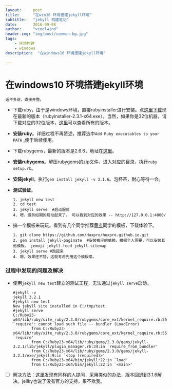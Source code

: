 ```yaml
---
layout:     post
title:      "在win10 环境搭建jekyll环境"
subtitle:   "jekyll 构建笔记"
date:       2016-09-08
author:     "vcoolwind"
header-img: "img/post/common-bg.jpg"
tags:
    - 环境构建
    - windows
description:  "在windows10 环境搭建jekyll环境"
    
---
```


# 在windows10 环境搭建jekyll环境
    话不多说，直接开整。

- 下载ruby，由于是windows环境，直接rubyinstaller进行安装。点[这里下载](http://dl.bintray.com/oneclick/rubyinstaller/rubyinstaller-2.3.1-x64.exe)现在最新的版本（rubyinstaller-2.3.1-x64.exe）。当然，如果你是32位机器，请下载对应的32位版本，[这里](http://rubyinstaller.org/downloads/)可以查看所有的版本。
- **安装ruby**。详细过程不再赘述，推荐选中`Add Ruby executables to your PATH` ,便于后续使用。
- 下载rubygems，最新的版本是2.6.6，地址在[这里](https://rubygems.global.ssl.fastly.net/rubygems/rubygems-2.6.6.zip)。 
- **安装rubygems**。解压rubygems的zip文件，进入对应的目录，执行`ruby setup.rb`。
- **安装jekyll**，执行`gem install jekyll -v 3.1.6`。泡杯茶，耐心等待一会。
- **测试验证**。

    ```
    1. jekyll new test
    2. cd test
    3. jekyll serve  #启动服务
    4. 嗯，服务如期的启动起来了。 可以看到对应的效果 -- http://127.0.0.1:4000/ 
    ```
- 搞一个模板来玩玩。看到有几个同学推荐[黄玄](https://github.com/Huxpro/huxpro.github.io)同学的模板，下载体验下。

    ```
    1. git clone https://github.com/Huxpro/huxpro.github.io.git
    2. gem install jekyll-paginate  #安装相应的依赖，根据个人需要，可以安装其他模板。 jemoji jekyll-feed jekyll-sitemap
    3. jekyll serve #跑起来
    4. 嗯，效果还不错，这就考虑先用这个模板喽。
    
    ```



### 过程中发现的问题及解决
- 使用`jekyll new test`建立的测试工程，无法通过`jekyll serve`启动。

    ``` 
    #jekyll -v
    jekyll 3.2.1
    #jekyll new test
    New jekyll site installed in C:/tmp/test.
    #jekyll serve
    C:/Ruby23-x64/lib/ruby/site_ruby/2.3.0/rubygems/core_ext/kernel_require.rb:55:in `require': cannot load such file -- bundler (LoadError)
            from C:/Ruby23-x64/lib/ruby/site_ruby/2.3.0/rubygems/core_ext/kernel_require.rb:55:in `require'
            from C:/Ruby23-x64/lib/ruby/gems/2.3.0/gems/jekyll-3.2.1/lib/jekyll/plugin_manager.rb:34:in `require_from_bundler'
            from C:/Ruby23-x64/lib/ruby/gems/2.3.0/gems/jekyll-3.2.1/exe/jekyll:9:in `<top (required)>'
            from C:/Ruby23-x64/bin/jekyll:22:in `load'
            from C:/Ruby23-x64/bin/jekyll:22:in `<main>'
    ```
- [ ] 解决方法：[这里](https://teamtreehouse.com/community/im-trying-to-get-jekyll-working-on-windows-10-help)发现有同样的人提问，采用类似的办法，版本回退到3.1.6解决。jellky也说了没有官方的支持，果不欺我。